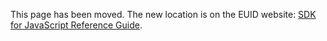 This page has been moved. The new location is on the EUID website: [SDK for JavaScript Reference Guide](https://euid.eu/docs/sdks/sdk-ref-javascript).
